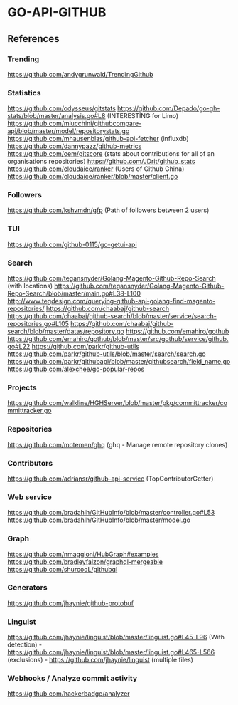 # GO-API-GITHUB

## References

### Trending
https://github.com/andygrunwald/TrendingGithub

### Statistics
https://github.com/odysseus/gitstats
https://github.com/Depado/go-gh-stats/blob/master/analysis.go#L8 (INTERESTING for Limo)
https://github.com/mlucchini/githubcompare-api/blob/master/model/repositorystats.go
https://github.com/mhausenblas/github-api-fetcher (influxdb)
https://github.com/dannypazz/github-metrics
https://github.com/oem/gitscore (stats about contributions for all of an organisations repositories)
https://github.com/JDrit/github_stats
https://github.com/cloudaice/ranker (Users of Github China)
	https://github.com/cloudaice/ranker/blob/master/client.go

### Followers
https://github.com/kshvmdn/gfp (Path of followers between 2 users)


### TUI
https://github.com/github-0115/go-getui-api

### Search
https://github.com/tegansnyder/Golang-Magento-Github-Repo-Search (with locations)
	https://github.com/tegansnyder/Golang-Magento-Github-Repo-Search/blob/master/main.go#L38-L100
	http://www.tegdesign.com/querying-github-api-golang-find-magento-repositories/
https://github.com/chaabaj/github-search
	https://github.com/chaabaj/github-search/blob/master/service/search-repositories.go#L105
	https://github.com/chaabaj/github-search/blob/master/datas/repository.go
https://github.com/emahiro/gothub
	https://github.com/emahiro/gothub/blob/master/src/gothub/service/github.go#L22
https://github.com/parkr/github-utils
	https://github.com/parkr/github-utils/blob/master/search/search.go
https://github.com/parkr/githubapi/blob/master/githubsearch/field_name.go
https://github.com/alexchee/go-popular-repos

### Projects
https://github.com/walkline/HGHServer/blob/master/pkg/committracker/committracker.go


### Repositories
https://github.com/motemen/ghq (ghq - Manage remote repository clones)


### Contributors
https://github.com/adriansr/github-api-service (TopContributorGetter)


### Web service
https://github.com/bradahlh/GitHubInfo/blob/master/controller.go#L53
	https://github.com/bradahlh/GitHubInfo/blob/master/model.go


### Graph
https://github.com/nmaggioni/HubGraph#examples
https://github.com/bradleyfalzon/graphql-mergeable 
https://github.com/shurcooL/githubql

### Generators
https://github.com/jhaynie/github-protobuf

### Linguist
https://github.com/jhaynie/linguist/blob/master/linguist.go#L45-L96 (With detection)
	- https://github.com/jhaynie/linguist/blob/master/linguist.go#L465-L566 (exclusions)
	- https://github.com/jhaynie/linguist (multiple files)



### Webhooks / Analyze commit activity
https://github.com/hackerbadge/analyzer


